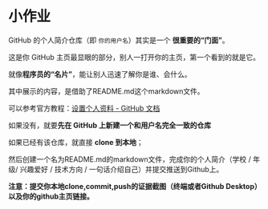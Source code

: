 # 小作业

GitHub 的个人简介仓库（即 `你的用户名`）其实是一个 **很重要的“门面”**。

这是你 GitHub 主页最显眼的部分，别人一打开你的主页，第一个看到的就是它。

就像**程序员的“名片”**，能让别人迅速了解你是谁、会什么。

其中展示的内容，是借助了README.md这个markdown文件。

可以参考官方教程：[设置个人资料 - GitHub 文档](https://docs.github.com/zh/get-started/start-your-journey/setting-up-your-profile)



如果没有，就要**先在 GitHub 上新建一个和用户名完全一致的仓库**

如果已经有该仓库，就直接 **clone 到本地**；



然后创建一个名为README.md的markdown文件，完成你的个人简介（学校 / 年级/ 兴趣爱好 / 技术方向  / 一句话介绍自己）并提交推送到Github上。

**注意：提交你本地clone,commit,push的证据截图（终端或者Github Desktop）以及你的github主页链接。**



